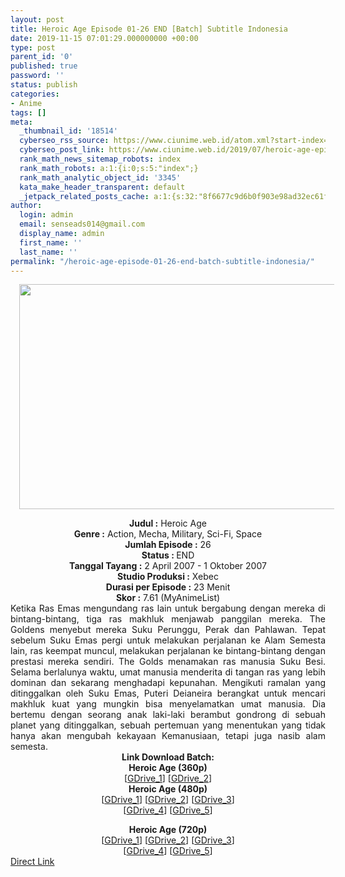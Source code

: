 ```yaml
---
layout: post
title: Heroic Age Episode 01-26 END [Batch] Subtitle Indonesia
date: 2019-11-15 07:01:29.000000000 +00:00
type: post
parent_id: '0'
published: true
password: ''
status: publish
categories:
- Anime
tags: []
meta:
  _thumbnail_id: '18514'
  cyberseo_rss_source: https://www.ciunime.web.id/atom.xml?start-index=1801&max-results=150
  cyberseo_post_link: https://www.ciunime.web.id/2019/07/heroic-age-episode-01-26-end-batch.html
  rank_math_news_sitemap_robots: index
  rank_math_robots: a:1:{i:0;s:5:"index";}
  rank_math_analytic_object_id: '3345'
  kata_make_header_transparent: default
  _jetpack_related_posts_cache: a:1:{s:32:"8f6677c9d6b0f903e98ad32ec61f8deb";a:2:{s:7:"expires";i:1654358161;s:7:"payload";a:0:{}}}
author:
  login: admin
  email: senseads014@gmail.com
  display_name: admin
  first_name: ''
  last_name: ''
permalink: "/heroic-age-episode-01-26-end-batch-subtitle-indonesia/"
---
```

<div class="separator" style="clear: both; text-align: center;"><a href="https://1.bp.blogspot.com/-AbzmLwGLhj0/XTx7WkOvOKI/AAAAAAAAcxE/vWbXfNrDwJM71cshDxIhGQiL9uhbgAH0QCLcBGAs/s1600/Heroic%2BAge.jpg" imageanchor="1" style="margin-left: 1em; margin-right: 1em;"><img border="0" data-original-height="720" data-original-width="1280" height="360" src="{{ site.baseurl }}/assets/2019/11/Heroic%2BAge.jpg" width="640" /></a></div>
<p>
<div style="text-align: center;"><b>Judul</b><b><b> </b>:</b> Heroic Age</div>
<div style="text-align: center;"><b><b>Genre :</b></b> Action, Mecha, Military, Sci-Fi, Space</div>
<div style="text-align: center;"><b>Jumlah Episode :</b> 26<br /><b>Status :&nbsp;</b>END<br /><b>Tanggal Tayang :</b> 2 April 2007 - 1 Oktober 2007<br /><b>Studio Produksi :</b> Xebec<br /><b>Durasi per Episode :</b> 23 Menit</div>
<div style="text-align: center;"><b>Skor :</b> 7.61 (MyAnimeList)</div>
<div style="text-align: center;"></div>
<div style="text-align: justify;">Ketika Ras Emas mengundang ras lain untuk bergabung dengan mereka di bintang-bintang, tiga ras makhluk menjawab panggilan mereka. The Goldens menyebut mereka Suku Perunggu, Perak dan Pahlawan. Tepat sebelum Suku Emas pergi untuk melakukan perjalanan ke Alam Semesta lain, ras keempat muncul, melakukan perjalanan ke bintang-bintang dengan prestasi mereka sendiri. The Golds menamakan ras manusia Suku Besi. Selama berlalunya waktu, umat manusia menderita di tangan ras yang lebih dominan dan sekarang menghadapi kepunahan. Mengikuti ramalan yang ditinggalkan oleh Suku Emas, Puteri Deianeira berangkat untuk mencari makhluk kuat yang mungkin bisa menyelamatkan umat manusia. Dia bertemu dengan seorang anak laki-laki berambut gondrong di sebuah planet yang ditinggalkan, sebuah pertemuan yang menentukan yang tidak hanya akan mengubah kekayaan Kemanusiaan, tetapi juga nasib alam semesta.</div>
<div style="text-align: justify;"></div>
<div style="text-align: justify;"></div>
<div style="text-align: center;"><b>Link Download Batch:</b></div>
<div style="text-align: center;"><b>Heroic Age (360p)</b></div>
<div style="text-align: center;">
<div style="text-align: center;">[<a href="https://drive.google.com/uc?id=1Gtk4dSB-H6oKXv2qnOWz-QG6COOE3mgz" target="_blank" rel="noopener">GDrive_1</a>] [<a href="https://drive.google.com/uc?id=1HCjfVOS8NIEvWX3MnfN3prqCRYoacC4m" target="_blank" rel="noopener">GDrive_2</a>]</div>
<div style="text-align: center;">
<div style="text-align: center;"><b>Heroic Age (480p)</b></div>
<div style="text-align: center;">[<a href="https://drive.google.com/uc?id=1E1EjlTwzV-rX0CQnQucNnxQ5Dt7JWG5D" target="_blank" rel="noopener">GDrive_1</a>] [<a href="https://drive.google.com/uc?id=1fSG9W3mKEViURZkzkuaIDDiJ5iq9CJIU" target="_blank" rel="noopener">GDrive_2</a>] [<a href="https://drive.google.com/uc?id=15y4sOJF0M6ZRvjUHu0XqDW_6DG97dNPv" target="_blank" rel="noopener">GDrive_3</a>]<br />[<a href="https://drive.google.com/uc?id=1x4W8qgAEF1FdK9OfKpCjZKgvR0Lkh74M" target="_blank" rel="noopener">GDrive_4</a>] [<a href="https://drive.google.com/uc?id=1B0ETCKs7I_SJ7sURduyhh30oCYdal6Gg" target="_blank" rel="noopener">GDrive_5</a>]</p>
</div>
<div style="text-align: center;">
<div style="text-align: center;"><b>Heroic Age (720p)</b></div>
<div style="text-align: center;">[<a href="https://drive.google.com/uc?id=177akQ_H0xKxnbEpLRnULx8in0B0XbGRy" target="_blank" rel="noopener">GDrive_1</a>] [<a href="https://drive.google.com/uc?id=1kIt1sLidaRZbXHbG7QwfEgrcse95b3Vj" target="_blank" rel="noopener">GDrive_2</a>] [<a href="https://drive.google.com/uc?id=1AFa_zMH-1ikgL29MOEb38iJyNMNyQsrt" target="_blank" rel="noopener">GDrive_3</a>]<br />[<a href="https://drive.google.com/uc?id=1oGV9WrzpbzK_zMpeXIQJCQJZG6EPDY2Z" target="_blank" rel="noopener">GDrive_4</a>] [<a href="https://drive.google.com/uc?id=1wKSmYDEK2jELbeqWedeo5MFfqkNmcbvj" target="_blank" rel="noopener">GDrive_5</a>]</div>
</div>
</div>
</div>
<link rel="stylesheet" href="https://cdnjs.cloudflare.com/ajax/libs/font-awesome/4.7.0/css/font-awesome.min.css" />
<div class="divbtn"> <a href="https://handymansurrender.com/fihup8buzv?key=94550f7ce39444073321dde3b8782f97" class="btn"><i class="fa fa-download"></i> Direct Link</a> </div>
